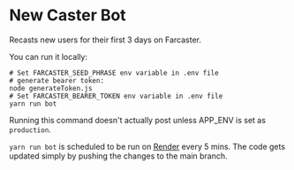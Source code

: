 # New Caster Bot

Recasts new users for their first 3 days on Farcaster.

You can run it locally:

```
# Set FARCASTER_SEED_PHRASE env variable in .env file
# generate bearer token:
node generateToken.js
# Set FARCASTER_BEARER_TOKEN env variable in .env file
yarn run bot
```

Running this command doesn't actually post unless APP_ENV is set as `production`.

`yarn run bot` is scheduled to be run on [Render](https://dashboard.render.com/cron/crn-ccpqp5ien0hr84ne2u8g) every 5 mins. The code gets updated simply by pushing the changes to the main branch.
